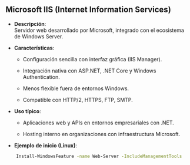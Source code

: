 ## Microsoft IIS (Internet Information Services)

- **Descripción**:  
    Servidor web desarrollado por Microsoft, integrado con el ecosistema de Windows Server.  

- **Características**:  
    - Configuración sencilla con interfaz gráfica (IIS Manager).

    - Integración nativa con ASP.NET, .NET Core y Windows Authentication.

    - Menos flexible fuera de entornos Windows.

    - Compatible con HTTP/2, HTTPS, FTP, SMTP.

- **Uso típico**:  
    - Aplicaciones web y APIs en entornos empresariales con .NET.

    - Hosting interno en organizaciones con infraestructura Microsoft.

- **Ejemplo de inicio (Linux)**:  

```bash
    Install-WindowsFeature -name Web-Server -IncludeManagementTools
```
